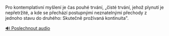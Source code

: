 
Pro kontemplativní myšlení je čas pouhé trvání, „čisté trvání, jehož plynutí je nepřetržité, a kde se přechází postupnými neznatelnými přechody z jednoho stavu do druhého: Skutečně prožívaná kontinuita".

[🔊 Poslechnout audio](/data/7-paragraphs/audio/chapter_27/para_005-Pro-kontemplativn-mylen-je-as-pouh-trvn.mp3)
